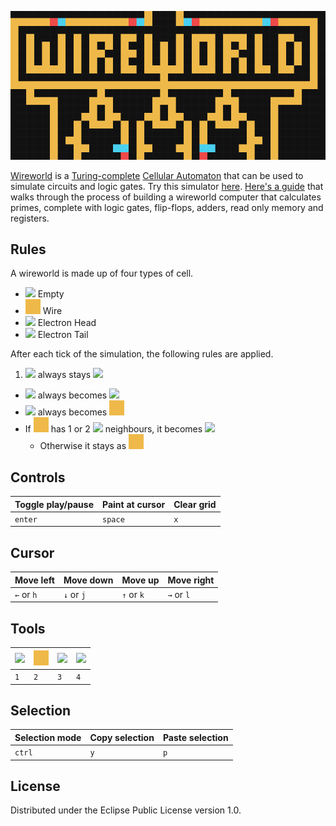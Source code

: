[![](resources/public/img/banner.gif)][8]

[Wireworld][5] is a [Turing-complete][6] [Cellular Automaton][7] that can be used to simulate circuits and logic gates. Try this simulator [here][8]. [Here's a guide][9] that walks through the process of building a wireworld computer that calculates primes, complete with logic gates, flip-flops, adders, read only memory and registers.

## Rules
A wireworld is made up of four types of cell.

* ![][1] Empty
* ![][2] Wire
* ![][3] Electron Head
* ![][4] Electron Tail

After each tick of the simulation, the following rules are applied.

1. ![][1] always stays ![][1]
* ![][3] always becomes ![][4]
* ![][4] always becomes ![2]
* If ![][2] has 1 or 2 ![][3] neighbours, it becomes ![][3]
  * Otherwise it stays as ![][2]

## Controls
| Toggle play/pause | Paint at cursor | Clear grid |
| ----------------- | --------------- | ---------- |
| `enter`           | `space`         | `x`        |

## Cursor
| Move left | Move down | Move up | Move right |
| --------- | --------- | ------- | ---------- |
| `←` or `h` |  `↓` or `j` |  `↑` or `k` |  `→` or `l` |

## Tools
| ![][1] | ![][2] | ![][3] | ![][4] |
| ------ | ------ | ------ | ------ |
| `1`    | `2`    | `3`    | `4`    |

## Selection
| Selection mode | Copy selection | Paste selection |
| -------------- | -------------- | --------------- |
| `ctrl`         | `y`            | `p`             |

## License
Distributed under the Eclipse Public License version 1.0.

[1]: resources/public/img/empty.png
[2]: resources/public/img/wire.png
[3]: resources/public/img/head.png
[4]: resources/public/img/tail.png
[5]: https://en.wikipedia.org/wiki/Wireworld
[6]: https://en.wikipedia.org/wiki/Turing_completeness 
[7]: https://en.wikipedia.org/wiki/Cellular_automaton
[8]: https://danprince.github.io/wireworld
[9]: http://www.quinapalus.com/wi-index.html

